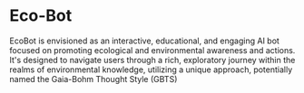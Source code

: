 # Eco-Bot
EcoBot is envisioned as an interactive, educational, and engaging AI bot focused on promoting ecological and environmental awareness and actions. It's designed to navigate users through a rich, exploratory journey within the realms of environmental knowledge, utilizing a unique approach, potentially named the Gaia-Bohm Thought Style (GBTS)
